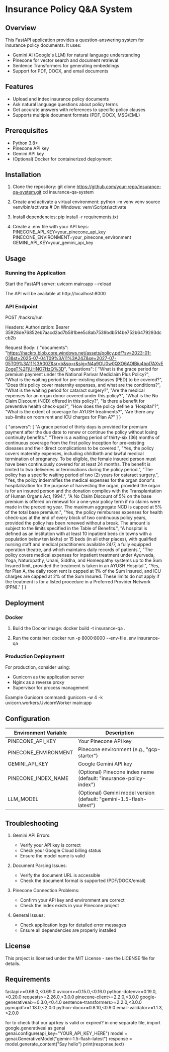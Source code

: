 # Insurance Policy Q&A System

## Overview

This FastAPI application provides a question-answering system for insurance policy documents. It uses:
- Gemini AI (Google's LLM) for natural language understanding
- Pinecone for vector search and document retrieval
- Sentence Transformers for generating embeddings
- Support for PDF, DOCX, and email documents

## Features

- Upload and index insurance policy documents
- Ask natural language questions about policy terms
- Get accurate answers with references to specific policy clauses
- Supports multiple document formats (PDF, DOCX, MSG/EML)

## Prerequisites

- Python 3.8+
- Pinecone API key
- Gemini API key
- (Optional) Docker for containerized deployment

## Installation

1. Clone the repository:
   git clone https://github.com/your-repo/insurance-qa-system.git
   cd insurance-qa-system

2. Create and activate a virtual environment:
   python -m venv venv
   source venv/bin/activate  # On Windows: venv\Scripts\activate

3. Install dependencies:
   pip install -r requirements.txt

4. Create a .env file with your API keys:
   PINECONE_API_KEY=your_pinecone_api_key
   PINECONE_ENVIRONMENT=your_pinecone_environment
   GEMINI_API_KEY=your_gemini_api_key

## Usage

### Running the Application

Start the FastAPI server:
uvicorn main:app --reload

The API will be available at http://localhost:8000

### API Endpoint

POST /hackrx/run

Headers:
Authorization: Bearer 35928de76852eb7aacd2ad7b581bee5c8ab7539bdb514be752b6479293dccb2b

Request Body:
{
    "documents": "https://hackrx.blob.core.windows.net/assets/policy.pdf?sv=2023-01-03&st=2025-07-04T09%3A11%3A24Z&se=2027-07-05T09%3A11%3A00Z&sr=b&sp=r&sig=N4a9OU0w0QXO6AOIBiu4bpl7AXvEZogeT%2FjUHNO7HzQ%3D",
    "questions": [
        "What is the grace period for premium payment under the National Parivar Mediclaim Plus Policy?",
        "What is the waiting period for pre-existing diseases (PED) to be covered?",
        "Does this policy cover maternity expenses, and what are the conditions?",
        "What is the waiting period for cataract surgery?",
        "Are the medical expenses for an organ donor covered under this policy?",
        "What is the No Claim Discount (NCD) offered in this policy?",
        "Is there a benefit for preventive health check-ups?",
        "How does the policy define a 'Hospital'?",
        "What is the extent of coverage for AYUSH treatments?",
        "Are there any sub-limits on room rent and ICU charges for Plan A?"
    ]
}

{
"answers": [
        "A grace period of thirty days is provided for premium payment after the due date to renew or continue the policy without losing continuity benefits.",
        "There is a waiting period of thirty-six (36) months of continuous coverage from the first policy inception for pre-existing diseases and their direct complications to be covered.",
        "Yes, the policy covers maternity expenses, including childbirth and lawful medical termination of pregnancy. To be eligible, the female insured person must have been continuously covered for at least 24 months. The benefit is limited to two deliveries or terminations during the policy period.",
        "The policy has a specific waiting period of two (2) years for cataract surgery.",
        "Yes, the policy indemnifies the medical expenses for the organ donor's hospitalization for the purpose of harvesting the organ, provided the organ is for an insured person and the donation complies with the Transplantation of Human Organs Act, 1994.",
        "A No Claim Discount of 5% on the base premium is offered on renewal for a one-year policy term if no claims were made in the preceding year. The maximum aggregate NCD is capped at 5% of the total base premium.",
        "Yes, the policy reimburses expenses for health check-ups at the end of every block of two continuous policy years, provided the policy has been renewed without a break. The amount is subject to the limits specified in the Table of Benefits.",
        "A hospital is defined as an institution with at least 10 inpatient beds (in towns with a population below ten lakhs) or 15 beds (in all other places), with qualified nursing staff and medical practitioners available 24/7, a fully equipped operation theatre, and which maintains daily records of patients.",
        "The policy covers medical expenses for inpatient treatment under Ayurveda, Yoga, Naturopathy, Unani, Siddha, and Homeopathy systems up to the Sum Insured limit, provided the treatment is taken in an AYUSH Hospital.",
        "Yes, for Plan A, the daily room rent is capped at 1% of the Sum Insured, and ICU charges are capped at 2% of the Sum Insured. These limits do not apply if the treatment is for a listed procedure in a Preferred Provider Network (PPN)."
    ]
}

## Deployment

### Docker

1. Build the Docker image:
   docker build -t insurance-qa .

2. Run the container:
   docker run -p 8000:8000 --env-file .env insurance-qa

### Production Deployment

For production, consider using:
- Gunicorn as the application server
- Nginx as a reverse proxy
- Supervisor for process management

Example Gunicorn command:
gunicorn -w 4 -k uvicorn.workers.UvicornWorker main:app

## Configuration

Environment Variable | Description
----------------------|-------------
PINECONE_API_KEY | Your Pinecone API key
PINECONE_ENVIRONMENT | Pinecone environment (e.g., "gcp-starter")
GEMINI_API_KEY | Google Gemini API key
PINECONE_INDEX_NAME | (Optional) Pinecone index name (default: "insurance-policy-index")
LLM_MODEL | (Optional) Gemini model version (default: "gemini-1.5-flash-latest")

## Troubleshooting

1. Gemini API Errors:
   - Verify your API key is correct
   - Check your Google Cloud billing status
   - Ensure the model name is valid

2. Document Parsing Issues:
   - Verify the document URL is accessible
   - Check the document format is supported (PDF/DOCX/email)

3. Pinecone Connection Problems:
   - Confirm your API key and environment are correct
   - Check the index exists in your Pinecone project

4. General Issues:
   - Check application logs for detailed error messages
   - Ensure all dependencies are properly installed

## License

This project is licensed under the MIT License - see the LICENSE file for details.

## Requirements

fastapi>=0.68.0,<0.69.0
uvicorn>=0.15.0,<0.16.0
python-dotenv>=0.19.0,<0.20.0
requests>=2.26.0,<3.0.0
pinecone-client>=2.2.0,<3.0.0
google-generativeai>=0.3.0,<0.4.0
sentence-transformers>=2.2.0,<3.0.0
pymupdf>=1.18.0,<2.0.0
python-docx>=0.8.10,<0.9.0
email-validator>=1.1.3,<2.0.0



for to check that our api key is valid or expired?
in one separate file,
import google.generativeai as genai
genai.configure(api_key="YOUR_API_KEY_HERE")
model = genai.GenerativeModel("gemini-1.5-flash-latest")
response = model.generate_content("Say hello")
print(response.text)
